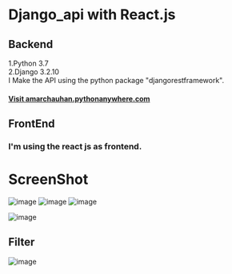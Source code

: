 # Django_api with React.js
## Backend 
1.Python 3.7<br />
2.Django 3.2.10<br />
I Make the API using the python package "djangorestframework". <br />
#### <a href="https://amarchauhan.pythonanywhere.com/api/">Visit amarchauhan.pythonanywhere.com</a>
## FrontEnd
### I'm using the react js as frontend.
# ScreenShot
![image](https://user-images.githubusercontent.com/63333015/146528862-20e775aa-6630-4416-80b5-dcecdd4535d7.png)
![image](https://user-images.githubusercontent.com/63333015/146528949-5af7c6e2-ea07-4a22-84fd-1d2a45cafbaa.png)
![image](https://user-images.githubusercontent.com/63333015/146529454-b55a6da5-31ee-407d-8981-1075b1f64696.png)

![image](https://user-images.githubusercontent.com/63333015/146529056-91f34361-3859-4336-a076-560cc347844f.png)
## Filter
![image](https://user-images.githubusercontent.com/63333015/146529208-2c0149fa-4fa5-47d5-891e-343ee47fa3c6.png)




